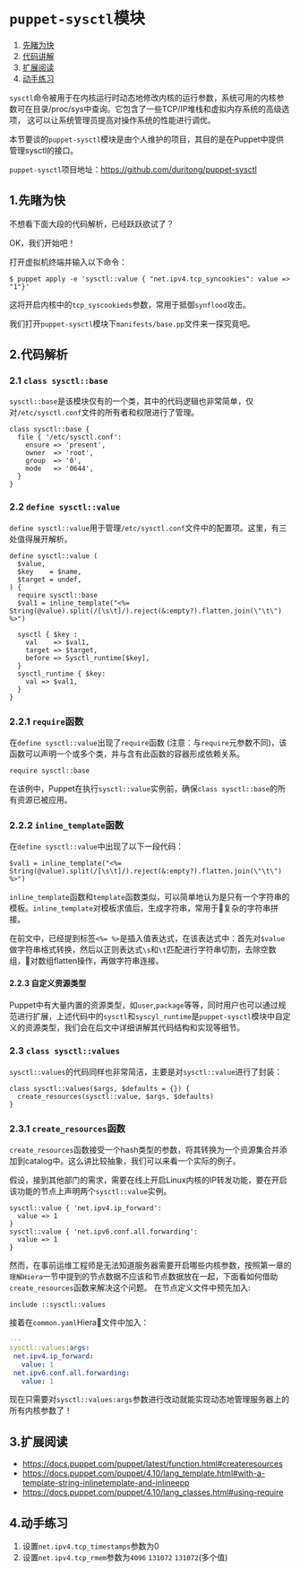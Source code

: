 # `puppet-sysctl`模块

1. [先睹为快](#先睹为快)
2. [代码讲解](#代码讲解)
3. [扩展阅读](#扩展阅读) 
4. [动手练习](#动手练习)


`sysctl`命令被用于在内核运行时动态地修改内核的运行参数，系统可用的内核参数可在目录/proc/sys中查询。它包含了一些TCP/IP堆栈和虚拟内存系统的高级选项， 这可以让系统管理员提高对操作系统的性能进行调优。

本节要谈的`puppet-sysctl`模块是由个人维护的项目，其目的是在Puppet中提供管理sysctl的接口。

`puppet-sysctl`项目地址：https://github.com/duritong/puppet-sysctl


## 1.先睹为快

不想看下面大段的代码解析，已经跃跃欲试了？

OK，我们开始吧！
   
打开虚拟机终端并输入以下命令：

```puppet
$ puppet apply -e 'sysctl::value { "net.ipv4.tcp_syncookies": value => "1"}'
```
这将开启内核中的`tcp_syscookieds`参数，常用于抵御`synflood`攻击。

我们打开`puppet-sysctl`模块下`manifests/base.pp`文件来一探究竟吧。


## 2.代码解析

### 2.1 `class sysctl::base`

`sysctl::base`是该模块仅有的一个类，其中的代码逻辑也非常简单，仅对`/etc/sysctl.conf`文件的所有者和权限进行了管理。

```puppet
class sysctl::base {
  file { '/etc/sysctl.conf':
    ensure => 'present',
    owner  => 'root',
    group  => '0',
    mode   => '0644',
  }
}
```

### 2.2 `define sysctl::value`

`define sysctl::value`用于管理`/etc/sysctl.conf`文件中的配置项。这里，有三处值得展开解析。

```puppet
define sysctl::value (
  $value,
  $key    = $name,
  $target = undef,
) {
  require sysctl::base
  $val1 = inline_template("<%= String(@value).split(/[\s\t]/).reject(&:empty?).flatten.join(\"\t\") %>")

  sysctl { $key :
    val    => $val1,
    target => $target,
    before => Sysctl_runtime[$key],
  }
  sysctl_runtime { $key:
    val => $val1,
  }
}
```
### 2.2.1 `require`函数

在`define sysctl::value`出现了`require`函数 (注意：与`require`元参数不同)，该函数可以声明一个或多个类，并与含有此函数的容器形成依赖关系。


```puppet
require sysctl::base
```
在该例中，Puppet在执行`sysctl::value`实例前，确保`class sysctl::base`的所有资源已被应用。

### 2.2.2 `inline_template`函数

在`define sysctl::value`中出现了以下一段代码：

```puppet
$val1 = inline_template("<%= String(@value).split(/[\s\t]/).reject(&:empty?).flatten.join(\"\t\") %>")
```

`inline_template`函数和`template`函数类似，可以简单地认为是只有一个字符串的模板。`inline_template`对模板求值后，生成字符串，常用于复杂的字符串拼接。

在前文中，已经提到标签```<%= %>```是插入值表达式，在该表达式中：首先对`$value`做字符串格式转换，然后以正则表达式`\s`和`\t`匹配进行字符串切割，去除空数组，对数组flatten操作，再做字符串连接。


#### 2.2.3 自定义资源类型

Puppet中有大量内置的资源类型，如`user`,`package`等等，同时用户也可以通过规范进行扩展，上述代码中的`sysctl`和`syscyl_runtime`是`puppet-sysctl`模块中自定义的资源类型，我们会在后文中详细讲解其代码结构和实现等细节。

### 2.3 `class sysctl::values`

`sysctl::values`的代码同样也非常简洁，主要是对`sysctl::value`进行了封装：
```puppet
class sysctl::values($args, $defaults = {}) {
  create_resources(sysctl::value, $args, $defaults)
}
```
### 2.3.1 `create_resources`函数

`create_resources`函数接受一个hash类型的参数，将其转换为一个资源集合并添加到catalog中。这么讲比较抽象，我们可以来看一个实际的例子。

假设，接到其他部门的需求，需要在线上开启Linux内核的IP转发功能，要在开启该功能的节点上声明两个`sysctl::value`实例。

```puppet
sysctl::value { 'net.ipv4.ip_forward':
  value => 1
}
sysctl::value { 'net.ipv6.conf.all.forwarding':
  value => 1
}
```
然而，在事前运维工程师是无法知道服务器需要开启哪些内核参数，按照第一章的`理解Hiera`一节中提到的节点数据不应该和节点数据放在一起，下面看如何借助`create_resources`函数来解决这个问题。
在节点定义文件中预先加入:
```puppet
include ::sysctl::values
```
接着在`common.yaml`Hiera文件中加入：
```yaml
---
sysctl::values:args:
 net.ipv4.ip_forward:
   value: 1
 net.ipv6.conf.all.forwarding:
   value: 1
```
现在只需要对`sysctl::values:args`参数进行改动就能实现动态地管理服务器上的所有内核参数了！


## 3.扩展阅读

 - https://docs.puppet.com/puppet/latest/function.html#createresources
 - https://docs.puppet.com/puppet/4.10/lang_template.html#with-a-template-string-inlinetemplate-and-inlineepp
 - https://docs.puppet.com/puppet/4.10/lang_classes.html#using-require

## 4.动手练习

1. 设置`net.ipv4.tcp_timestamps`参数为0
2. 设置`net.ipv4.tcp_rmem`参数为`4096` `131072` `131072`(多个值)
